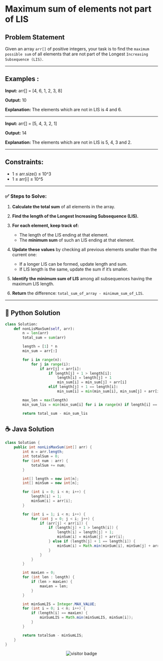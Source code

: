 # **Maximum sum of elements not part of LIS**

## Problem Statement

Given an array `arr[]` of positive integers, your task is to find the `maximum possible sum` of all elements that are not part of the Longest `Increasing Subsequence (LIS)`.



---

## **Examples :**

**Input:** arr[] = [4, 6, 1, 2, 3, 8]

**Output:** 10

**Explanation:** The elements which are not in LIS is 4 and 6.


---

**Input:** arr[] = [5, 4, 3, 2, 1]

**Output:** 14

**Explanation:** The elements which are not in LIS is 5, 4, 3 and 2.


---


## Constraints:
- 1 ≤ arr.size() ≤ 10^3
- 1 ≤ arr[i] ≤ 10^5

---

### **✅ Steps to Solve:**

1. **Calculate the total sum** of all elements in the array.

2. **Find the length of the Longest Increasing Subsequence (LIS).**

3. **For each element, keep track of:**

   * The length of the LIS ending at that element.
   * The **minimum sum** of such an LIS ending at that element.

4. **Update these values** by checking all previous elements smaller than the current one:

   * If a longer LIS can be formed, update length and sum.
   * If LIS length is the same, update the sum if it’s smaller.

5. **Identify the minimum sum of LIS** among all subsequences having the maximum LIS length.

6. **Return** the difference:
   `total_sum_of_array - minimum_sum_of_LIS`.

---






## 🐍 Python Solution

```python
class Solution:
    def nonLisMaxSum(self, arr):
        n = len(arr)
        total_sum = sum(arr)

        length = [1] * n
        min_sum = arr[:]

        for i in range(n):
            for j in range(i):
                if arr[j] < arr[i]:
                    if length[j] + 1 > length[i]:
                        length[i] = length[j] + 1
                        min_sum[i] = min_sum[j] + arr[i]
                    elif length[j] + 1 == length[i]:
                        min_sum[i] = min(min_sum[i], min_sum[j] + arr[i])

        max_len = max(length)
        min_sum_lis = min(min_sum[i] for i in range(n) if length[i] == max_len)

        return total_sum - min_sum_lis


```
## ☕️ Java Solution

```java
class Solution {
    public int nonLisMaxSum(int[] arr) {
        int n = arr.length;
        int totalSum = 0;
        for (int num : arr) {
            totalSum += num;
        }

        int[] length = new int[n];
        int[] minSum = new int[n]; 

        for (int i = 0; i < n; i++) {
            length[i] = 1;
            minSum[i] = arr[i];
        }

        for (int i = 1; i < n; i++) {
            for (int j = 0; j < i; j++) {
                if (arr[j] < arr[i]) {
                    if (length[j] + 1 > length[i]) {
                        length[i] = length[j] + 1;
                        minSum[i] = minSum[j] + arr[i];
                    } else if (length[j] + 1 == length[i]) {
                        minSum[i] = Math.min(minSum[i], minSum[j] + arr[i]);
                    }
                }
            }
        }

        int maxLen = 0;
        for (int len : length) {
            if (len > maxLen) {
                maxLen = len;
            }
        }

        int minSumLIS = Integer.MAX_VALUE;
        for (int i = 0; i < n; i++) {
            if (length[i] == maxLen) {
                minSumLIS = Math.min(minSumLIS, minSum[i]);
            }
        }

        return totalSum - minSumLIS;
    }
}


```
<p align="center">
  <img src="https://visitor-badge.laobi.icu/badge?page_id=second-largest-problem" alt="visitor badge"/>

</p>
